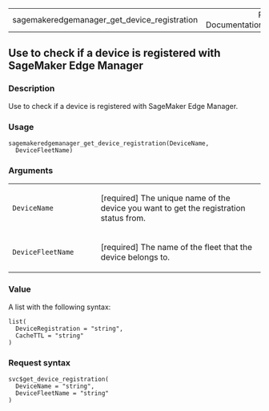 <table style="width: 100%;">
<tbody>
<tr class="odd">
<td>sagemakeredgemanager_get_device_registration</td>
<td style="text-align: right;">R Documentation</td>
</tr>
</tbody>
</table>

## Use to check if a device is registered with SageMaker Edge Manager

### Description

Use to check if a device is registered with SageMaker Edge Manager.

### Usage

    sagemakeredgemanager_get_device_registration(DeviceName,
      DeviceFleetName)

### Arguments

<table>
<colgroup>
<col style="width: 35%" />
<col style="width: 65%" />
</colgroup>
<tbody>
<tr class="odd">
<td><code
id="sagemakeredgemanager_get_device_registration_:_DeviceName">DeviceName</code></td>
<td><p>[required] The unique name of the device you want to get the
registration status from.</p></td>
</tr>
<tr class="even">
<td><code
id="sagemakeredgemanager_get_device_registration_:_DeviceFleetName">DeviceFleetName</code></td>
<td><p>[required] The name of the fleet that the device belongs
to.</p></td>
</tr>
</tbody>
</table>

### Value

A list with the following syntax:

    list(
      DeviceRegistration = "string",
      CacheTTL = "string"
    )

### Request syntax

    svc$get_device_registration(
      DeviceName = "string",
      DeviceFleetName = "string"
    )
